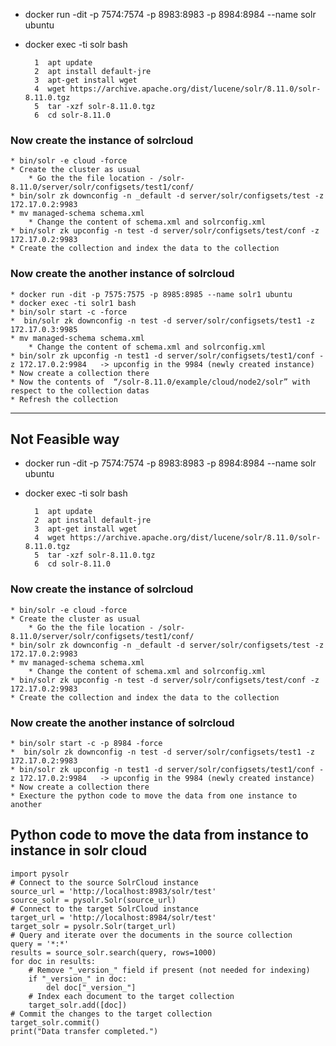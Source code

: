 * docker run -dit -p 7574:7574 -p 8983:8983 -p 8984:8984 --name solr ubuntu
* docker exec -ti solr bash

        1  apt update
        2  apt install default-jre
        3  apt-get install wget
        4  wget https://archive.apache.org/dist/lucene/solr/8.11.0/solr-8.11.0.tgz
        5  tar -xzf solr-8.11.0.tgz
        6  cd solr-8.11.0

### Now create the instance of solrcloud

    * bin/solr -e cloud -force
    * Create the cluster as usual
        * Go the the file location - /solr-8.11.0/server/solr/configsets/test1/conf/
    * bin/solr zk downconfig -n _default -d server/solr/configsets/test -z 172.17.0.2:9983
    * mv managed-schema schema.xml
        * Change the content of schema.xml and solrconfig.xml
    * bin/solr zk upconfig -n test -d server/solr/configsets/test/conf -z 172.17.0.2:9983
    * Create the collection and index the data to the collection 


### Now create the another instance of solrcloud

    * docker run -dit -p 7575:7575 -p 8985:8985 --name solr1 ubuntu
    * docker exec -ti solr1 bash
    * bin/solr start -c -force
    *  bin/solr zk downconfig -n test -d server/solr/configsets/test1 -z 172.17.0.3:9985
    * mv managed-schema schema.xml
        * Change the content of schema.xml and solrconfig.xml
    * bin/solr zk upconfig -n test1 -d server/solr/configsets/test1/conf -z 172.17.0.2:9984   -> upconfig in the 9984 (newly created instance)
    * Now create a collection there
    * Now the contents of  “/solr-8.11.0/example/cloud/node2/solr” with respect to the collection datas 
    * Refresh the collection





***

## Not Feasible way

* docker run -dit -p 7574:7574 -p 8983:8983 -p 8984:8984 --name solr ubuntu
* docker exec -ti solr bash

        1  apt update
        2  apt install default-jre
        3  apt-get install wget
        4  wget https://archive.apache.org/dist/lucene/solr/8.11.0/solr-8.11.0.tgz
        5  tar -xzf solr-8.11.0.tgz
        6  cd solr-8.11.0

### Now create the instance of solrcloud

    * bin/solr -e cloud -force
    * Create the cluster as usual
        * Go the the file location - /solr-8.11.0/server/solr/configsets/test1/conf/
    * bin/solr zk downconfig -n _default -d server/solr/configsets/test -z 172.17.0.2:9983
    * mv managed-schema schema.xml
        * Change the content of schema.xml and solrconfig.xml
    * bin/solr zk upconfig -n test -d server/solr/configsets/test/conf -z 172.17.0.2:9983
    * Create the collection and index the data to the collection 


### Now create the another instance of solrcloud

    * bin/solr start -c -p 8984 -force
    *  bin/solr zk downconfig -n test -d server/solr/configsets/test1 -z 172.17.0.2:9983
    * bin/solr zk upconfig -n test1 -d server/solr/configsets/test1/conf -z 172.17.0.2:9984   -> upconfig in the 9984 (newly created instance)
    * Now create a collection there 
    * Execture the python code to move the data from one instance to another




## Python code to move the data from instance to instance in solr cloud

    import pysolr
    # Connect to the source SolrCloud instance
    source_url = 'http://localhost:8983/solr/test'
    source_solr = pysolr.Solr(source_url)
    # Connect to the target SolrCloud instance
    target_url = 'http://localhost:8984/solr/test'
    target_solr = pysolr.Solr(target_url)
    # Query and iterate over the documents in the source collection
    query = '*:*'
    results = source_solr.search(query, rows=1000)
    for doc in results:
        # Remove "_version_" field if present (not needed for indexing)
        if "_version_" in doc:
            del doc["_version_"]
        # Index each document to the target collection
        target_solr.add([doc])
    # Commit the changes to the target collection
    target_solr.commit()
    print("Data transfer completed.")
